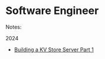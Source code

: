 # Software Engineer

Notes:

2024 
- [Building a KV Store Server Part 1](./content/2024/06/building-a-kv-store-server-1.html)
